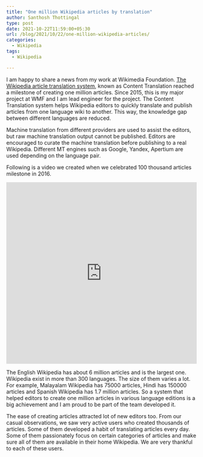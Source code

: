 ```yaml
---
title: "One million Wikipedia articles by translation"
author: Santhosh Thottingal
type: post
date: 2021-10-22T11:59:00+05:30
url: /blog/2021/10/22/one-million-wikipedia-articles/
categories:
  - Wikipedia
tags:
  - Wikipedia

---
```


I am happy to share a news from my work at Wikimedia Foundation. [The Wikipedia article translation system](https://www.mediawiki.org/wiki/Content_translation), known as Content Translation reached a milestone of creating one million articles. Since 2015, this is my major project at WMF and I am lead engineer for the project. The Content Translation system helps Wikipedia editors to quickly translate and publish articles from one language wiki to another. This way, the knowledge gap between different languages are reduced.

Machine translation from different providers are used to assist the editors, but raw machine translation output cannot be published. Editors are encouraged to curate the machine translation before publishing to a real Wikipedia. Different MT engines such as Google, Yandex, Apertium are used depending on the language pair.

Following is a video we created when we celebrated 100 thousand articles milestone in 2016.

<iframe width="100%" height="480" src="https://www.youtube.com/embed/3btQ5fpn4sA" title="YouTube video player" frameborder="0" allow="accelerometer; autoplay; clipboard-write; encrypted-media; gyroscope; picture-in-picture" allowfullscreen></iframe>

The English Wikipedia has about 6 million articles and is the largest one. Wikipedia exist in more than 300 languages. The size of them varies a lot. For example, Malayalam Wikipedia has 75000 articles, Hindi has 150000 articles and Spanish Wikipedia has 1.7 million articles. So a system that helped editors to create one million articles in various language editions is a big achievement and I am proud to be part of the team developed it.

The ease of creating articles attracted lot of new editors too. From our casual observations, we saw very active users who created thousands of articles. Some of them developed a habit of translating articles every day. Some of them passionately focus on certain categories of articles and make sure all of them are available in their home Wikipedia. We are very thankful to each of these users.

